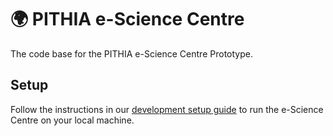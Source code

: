 # 🌍 PITHIA e-Science Centre
The code base for the PITHIA e-Science Centre Prototype.

## Setup
Follow the instructions in our [development setup guide](https://github.com/pithia-eu/pithia-esc-gui-poc/blob/update/remove-mongodb/docs/development.md) to run the e-Science Centre on your local machine.
